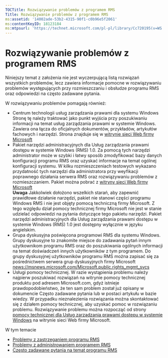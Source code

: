 ```yaml
---
TOCTitle: Rozwiązywanie problemów z programem RMS
Title: Rozwiązywanie problemów z programem RMS
ms:assetid: '14002ade-53b2-4315-90f1-c0b96e5f2061'
ms:contentKeyID: 18123184
ms:mtpsurl: 'https://technet.microsoft.com/pl-pl/library/Cc720195(v=WS.10)'
---
```


Rozwiązywanie problemów z programem RMS
=======================================

Niniejszy temat z założenia nie jest wyczerpującą listą rozwiązań wszystkich problemów, lecz zawiera informacje pomocne w rozwiązywaniu problemów występujących przy rozmieszczaniu i obsłudze programu RMS oraz odpowiedzi na często zadawane pytania.

W rozwiązywaniu problemów pomagają również:

-   Centrum technologii usług zarządzania prawami dla systemu Windows Stronę tę należy traktować jako punkt wyjścia przy poszukiwaniu informacji na temat usług zarządzania prawami w systemie Windows. Zawiera ona łącza do oficjalnych dokumentów, przykładów, artykułów fachowych i narzędzi. Strona znajduje się w [witrynie sieci Web firmy Microsoft](http://go.microsoft.com/fwlink/?linkid=26724.)
-   Pakiet narzędzi administracyjnych dla Usług zarządzania prawami dostępu w systemie Windows (RMS) 1.0. Za pomocą tych narzędzi administrator może w szybki i łatwy sposób zmodyfikować bazy danych konfiguracji programu RMS oraz uzyskać informacje na temat ogólnej konfiguracji systemu. W kilku rozmieszczeniach testowych wykazano przydatność tych narzędzi dla administratora przy weyfikacji poprawnego działania serwera RMS oraz rozwiązywaniu problemów z rozmieszczaniem. Pakiet można pobrać z [witryny sieci Web firmy Microsoft](http://go.microsoft.com/fwlink/?linkid=33841.)  
    **Uwaga** Jakkolwiek dołożono wszelkich starań, aby zapewnić prawidłowe działanie narzędzi, pakiet nie stanowi części programu Windows RMS i nie jest objęty pomocą techniczną firmy Microsoft. Z tego względu dział pomocy technicznej firmy Microsoft nie jest w stanie udzielać odpowiedzi na pytania dotyczące tego pakietu narzędzi. Pakiet narzędzi administracyjnych dla Usług zarządzania prawami dostępu w systemie Windows (RMS) 1.0 jest dostępny wyłącznie w języku angielskim.
-   Grupa dyskusyjna poświęcona programowi RMS dla systemu Windows. Grupy dyskusyjne to znakomite miejsce do zadawania pytań innym użytkownikom programu RMS oraz do poszukiwania ogólnych informacji na temat doświadczeń innych użytkowników z tym programem. Do grupy dyskusyjnej użytkowników programu RMS można zapisać się za pośrednictwem serwera grup dyskusyjnych firmy Microsoft [news://msnews.microsoft.com/Microsoft.public.rights\_mgmt\_svcs]()
-   Usługi pomocy technicznej. W razie wystąpienia problemu należy najpierw poszukiwać rozwiązań na witrynie pomocy technicznej produktu pod adresem Microsoft.com, gdyż istnieje prawdopodobieństwo, że ten sam problem został już opisany w dokumencie Często zadawane pytania lub w postaci artykułu w bazie wiedzy. W przypadku nieznalezienia rozwiązania można skontaktować się z działem pomocy technicznej, aby uzyskać pomoc w rozwiązaniu problemu. Rozwiązywanie problemu można rozpocząć od strony [pomocy technicznej dla Usług zarządzania prawami dostępu w systemie Windows](http://go.microsoft.com/fwlink/?linkid=33883) na witrynie sieci Web firmy Microsoft.

W tym temacie

-   [Problemy z zastrzeganiem programu RMS](https://technet.microsoft.com/b0e6ef48-ab38-4426-be5b-811cf64c45c0)
-   [Problemy z administrowaniem programem RMS](https://technet.microsoft.com/97013c08-d3fa-4ea0-8914-995b6c97f900)
-   [Często zadawane pytania na temat programu RMS](https://technet.microsoft.com/0f14390c-8de5-4829-95af-87f48d13869c)
